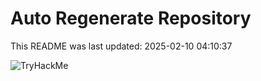 # Auto Regenerate Repository

This README was last updated: 2025-02-10 04:10:37

 ![TryHackMe](https://tryhackme.com/badge/533634)